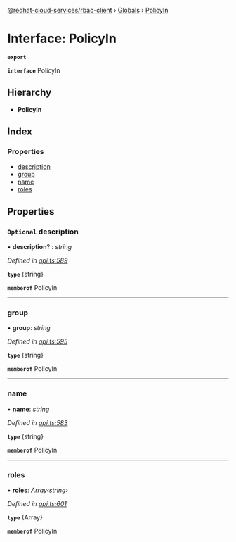 [@redhat-cloud-services/rbac-client](../README.md) › [Globals](../globals.md) › [PolicyIn](policyin.md)

# Interface: PolicyIn

**`export`** 

**`interface`** PolicyIn

## Hierarchy

* **PolicyIn**

## Index

### Properties

* [description](policyin.md#optional-description)
* [group](policyin.md#group)
* [name](policyin.md#name)
* [roles](policyin.md#roles)

## Properties

### `Optional` description

• **description**? : *string*

*Defined in [api.ts:589](https://github.com/RedHatInsights/javascript-clients/blob/master/packages/rbac/api.ts#L589)*

**`type`** {string}

**`memberof`** PolicyIn

___

###  group

• **group**: *string*

*Defined in [api.ts:595](https://github.com/RedHatInsights/javascript-clients/blob/master/packages/rbac/api.ts#L595)*

**`type`** {string}

**`memberof`** PolicyIn

___

###  name

• **name**: *string*

*Defined in [api.ts:583](https://github.com/RedHatInsights/javascript-clients/blob/master/packages/rbac/api.ts#L583)*

**`type`** {string}

**`memberof`** PolicyIn

___

###  roles

• **roles**: *Array‹string›*

*Defined in [api.ts:601](https://github.com/RedHatInsights/javascript-clients/blob/master/packages/rbac/api.ts#L601)*

**`type`** {Array<string>}

**`memberof`** PolicyIn
